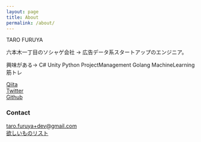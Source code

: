 ```yaml
---
layout: page
title: About
permalink: /about/
---
```


TARO FURUYA

六本木一丁目のソシャゲ会社 → 広告データ系スタートアップのエンジニア。

興味がある→ C# Unity Python ProjectManagement Golang MachineLearning 筋トレ

[Qiita](http://qiita.com/t_furuya)  
[Twitter](https://twitter.com/taross__f)  
[Github](https://github.com/taross-f)  

### Contact

[taro.furuya+dev@gmail.com](mailto:taro.furuya+dev@gmail.com)  
[欲しいものリスト](http://amzn.asia/exmrAyt)
